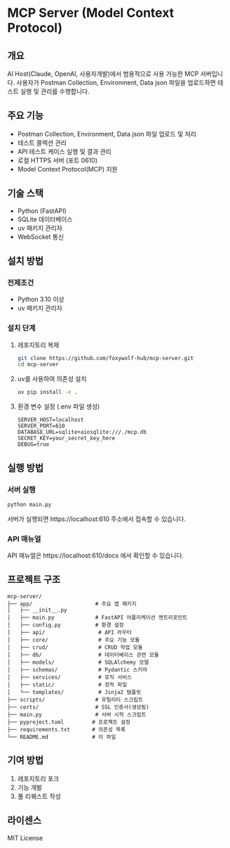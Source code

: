 # MCP Server (Model Context Protocol)

## 개요
AI Host(Claude, OpenAI, 사용자개발)에서 범용적으로 사용 가능한 MCP 서버입니다. 사용자가 Postman Collection, Environment, Data json 파일을 업로드하면 테스트 실행 및 관리를 수행합니다.

## 주요 기능
- Postman Collection, Environment, Data json 파일 업로드 및 처리
- 테스트 콜렉션 관리
- API 테스트 케이스 실행 및 결과 관리
- 로컬 HTTPS 서버 (포트 0610)
- Model Context Protocol(MCP) 지원

## 기술 스택
- Python (FastAPI)
- SQLite 데이터베이스
- uv 패키지 관리자
- WebSocket 통신

## 설치 방법

### 전제조건
- Python 3.10 이상
- uv 패키지 관리자

### 설치 단계

1. 레포지토리 복제
   ```bash
   git clone https://github.com/foxywolf-hub/mcp-server.git
   cd mcp-server
   ```

2. uv를 사용하여 의존성 설치
   ```bash
   uv pip install -e .
   ```

3. 환경 변수 설정 (.env 파일 생성)
   ```
   SERVER_HOST=localhost
   SERVER_PORT=610
   DATABASE_URL=sqlite+aiosqlite:///./mcp.db
   SECRET_KEY=your_secret_key_here
   DEBUG=true
   ```

## 실행 방법

### 서버 실행
```bash
python main.py
```

서버가 실행되면 https://localhost:610 주소에서 접속할 수 있습니다.

### API 매뉴얼

API 매뉴얼은 https://localhost:610/docs 에서 확인할 수 있습니다.

## 프로젝트 구조

```
mcp-server/
├── app/                    # 주요 앱 패키지
│   ├── __init__.py
│   ├── main.py             # FastAPI 어플리케이션 엔트리포인트
│   ├── config.py           # 환경 설정
│   ├── api/                 # API 라우터
│   ├── core/                # 주요 기능 모듈
│   ├── crud/                # CRUD 작업 모듈
│   ├── db/                  # 데이터베이스 관련 모듈
│   ├── models/              # SQLAlchemy 모델
│   ├── schemas/             # Pydantic 스키마
│   ├── services/            # 로직 서비스
│   ├── static/              # 정적 파일
│   └── templates/           # Jinja2 템플릿
├── scripts/                # 유틸리티 스크립트
├── certs/                  # SSL 인증서(생성됨)
├── main.py                 # 서버 시작 스크립트
├── pyproject.toml         # 프로젝트 설정
├── requirements.txt       # 의존성 목록
└── README.md              # 이 파일
```

## 기여 방법

1. 레포지토리 포크
2. 기능 개발
3. 풀 리퀘스트 작성

## 라이센스

MIT License
